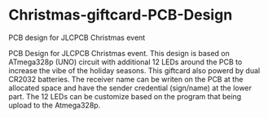 # Christmas-giftcard-PCB-Design
PCB design for JLCPCB Christmas event

PCB Design for JLCPCB Christmas event. This design is based on ATmega328p (UNO) circuit with additional 12 LEDs around the PCB to increase the vibe of the holiday seasons. This giftcard also powerd by dual CR2032 batteries. The receiver name can be writen on the PCB at the allocated space and have the sender credential (sign/name) at the lower part. The 12 LEDs can be customize based on the program that being upload to the Atmega328p.
